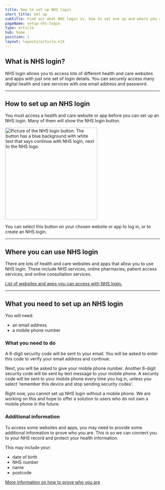 ```yaml
---
title: How to set up NHS login
short_title: Set up
subtitle: Find out what NHS login is, how to set one up and where you can use it.
pageName: setup-nhs-login
type: article
hub: home
position: 1
layout: layouts/article.njk
---
```


## What is NHS login?

NHS login allows you to access lots of different health and care websites and apps with just one set of login details. You can securely access many digital health and care services with one email address and password.

---

## How to set up an NHS login

You must access a health and care website or app before you can set up an NHS login. Many of them will show the NHS login button.

<img src="/images/nhs-button.svg" class="nhsuk-u-margin-bottom-4" alt="Picture of the NHS login button. The button has a blue background with white text that says continue with NHS login, next to the NHS logo." width="300px" />

You can select this button on your chosen website or app to log in, or to create an NHS login.

---

## Where you can use NHS login

There are lots of health and care websites and apps that allow you to use NHS login. These include NHS services, online pharmacies, patient access services, and online consultation services.

[List of websites and apps you can access with NHS login.](https://www.nhs.uk/nhs-services/online-services/nhs-log-in/websites-and-apps-you-can-access-with-nhs-login 'List of websites and apps you can access with NHS login')

---

## What you need to set up an NHS login

You will need:

- an email address
- a mobile phone number

### What you need to do

A 6-digit security code will be sent to your email. You will be asked to enter this code to verify your email address and continue.

Next, you will be asked to give your mobile phone number. Another 6-digit security code will be sent by text message to your mobile phone. A security code will be sent to your mobile phone every time you log in, unless you select ‘remember this device and stop sending security codes’.

Right now, you cannot set up NHS login without a mobile phone. We are working on this and hope to offer a solution to users who do not own a mobile phone in the future.

### Additional information

To access some websites and apps, you may need to provide some additional information to prove who you are. This is so we can connect you to your NHS record and protect your health information.

This may include your:

- date of birth
- NHS number
- name
- postcode

[More information on how to prove who you are](/provewhoyouare 'More information on how to prove who you are')

